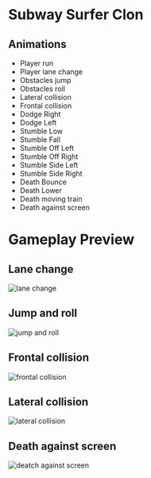 
<h1>Subway Surfer Clon</h1>


<h2>
Animations  
</h2>
<ul>
    <li>Player run</li>
    <li>Player lane change</li>
    <li>Obstacles jump</li>
    <li>Obstacles roll</li>
    <li>Lateral collision</li>
    <li>Frontal collision</li>
    <li>Dodge Right</li>
    <li>Dodge Left</li>
    <li>Stumble Low</li>
    <li>Stumble Fall</li>
    <li>Stumble Off Left</li>
    <li>Stumble Off Right</li>
    <li>Stumble Side Left</li>
    <li>Stumble Side Right</li>
    <li>Death Bounce</li>
    <li>Death Lower</li>
    <li>Death moving train</li>
    <li>Death against screen</li>
       
</ul>

<h1> Gameplay Preview </h1>
<h2>
Lane change 
</h2>

![lane change](https://github.com/blown/Subway-Surfers-Clon/assets/5203902/9d13896f-8a92-4bcc-9e63-ab93326415f8)

<h2>
Jump and roll
</h2>

![jump and roll](https://github.com/blown/Subway-Surfers-Clon/assets/5203902/73ca2c18-b43b-4a7f-8244-67147443765b)

<h2>
Frontal collision
</h2>

![frontal collision](https://github.com/blown/Subway-Surfers-Clon/assets/5203902/97450ad1-2ef9-4166-8866-ca1965570752)

<h2>
Lateral collision 
</h2>

![lateral collision](https://github.com/blown/Subway-Surfers-Clon/assets/5203902/434c2274-5649-4563-97f4-1ae7f2f57351)

<h2>
Death against screen 
</h2>

![deatch against screen](https://github.com/blown/Subway-Surfers-Clon/assets/5203902/627149c3-eecb-4866-91f0-f7695854aee7)

